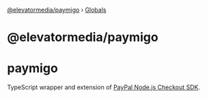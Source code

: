 [@elevatormedia/paymigo](README.md) › [Globals](globals.md)

# @elevatormedia/paymigo

# paymigo

TypeScript wrapper and extension of [PayPal Node.js Checkout SDK](https://github.com/paypal/Checkout-NodeJS-SDK#readme).
